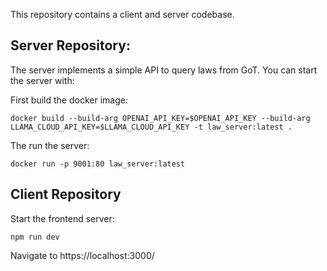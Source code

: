 This repository contains a client and server codebase. 

## Server Repository:

The server implements a simple API to query laws from GoT. You can start the server with:

First build the docker image:

`docker build --build-arg OPENAI_API_KEY=$OPENAI_API_KEY --build-arg LLAMA_CLOUD_API_KEY=$LLAMA_CLOUD_API_KEY -t law_server:latest .`

The run the server:

`docker run -p 9001:80 law_server:latest`

## Client Repository 

Start the frontend server:

`npm run dev`

Navigate to https://localhost:3000/